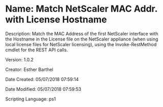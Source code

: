 ﻿# Name: Match NetScaler MAC Addr. with License Hostname

Description: Match the MAC Address of the first NetScaler interface with the Hostname in the License file on the NetScaler appliance (when using local license files for NetScaler licensing), using the Invoke-RestMethod cmdlet for the REST API calls.

Version: 1.0.2

Creator: Esther Barthel

Date Created: 05/07/2018 07:59:14

Date Modified: 05/07/2018 07:59:53

Scripting Language: ps1

